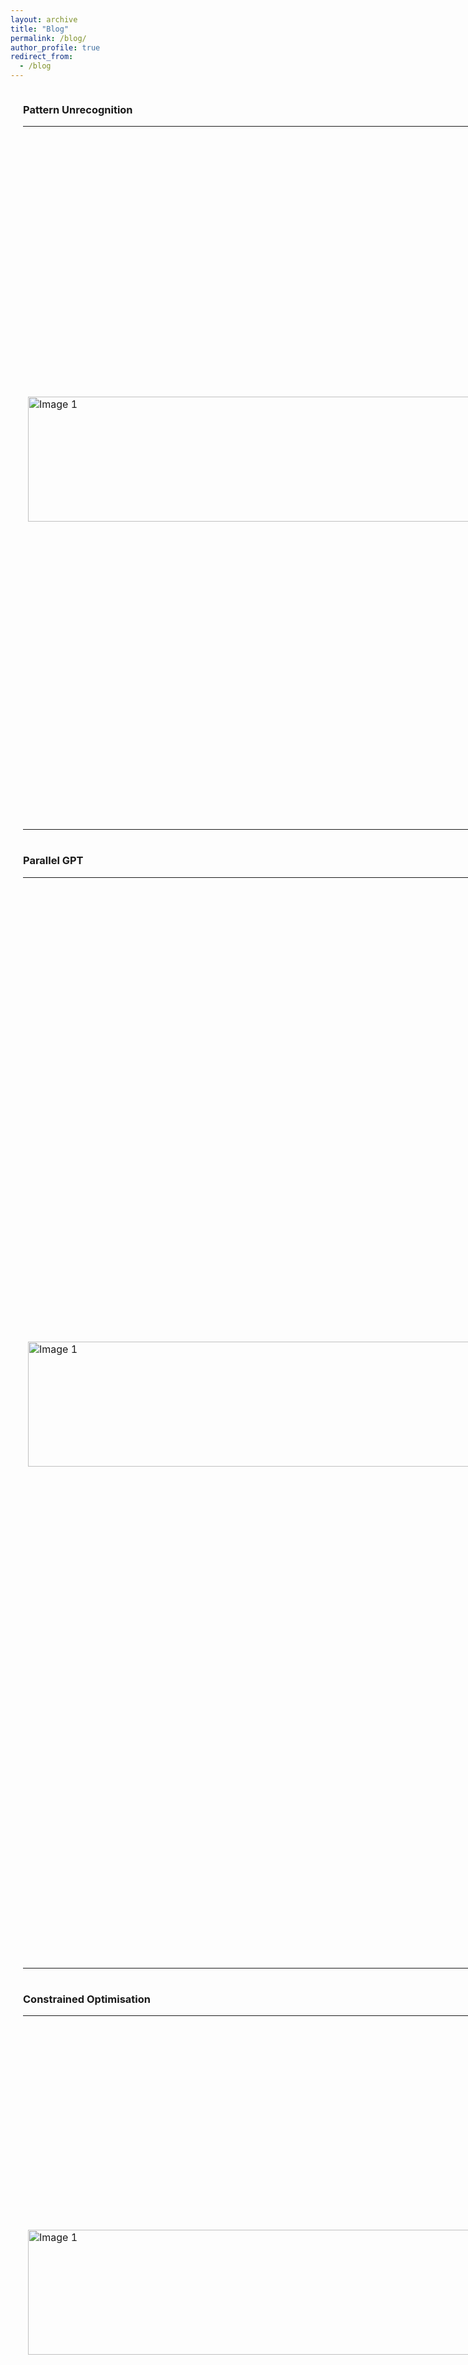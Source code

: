 ```yaml
---
layout: archive
title: "Blog"
permalink: /blog/
author_profile: true
redirect_from:
  - /blog
---
```




<div style="display: flex; align-items: center;">
<div style="margin-left: 20px;">
<h3>Pattern Unrecognition</h3>
<table >
<tr style="border: none;">
    <td style="border: none;"><img src="https://sachit3022.github.io/files/Dataset.png" alt="Image 1" width="1500" height="200"></td>
    <td style="border: none; ">Large models can accurately model complex decision boundaries but may not
generalize well to new or out-of-distribution samples. This is a challenge for
autonomous cars because it’s impossible to collect data from every road in the
world. Researchers - Ribeiro et.al and Arjovsky et.al - have studied the problem
of spurious correlations in image classification, where, for example, wolves are
more likely to be spotted in snowy backgrounds than dogs. We want to know how
well current classification techniques address this issue and propose new ideas to
overcome spurious correlations.</td>
</tr >
<td style="border: none; text-align:center;"> <p> <a href="https://sachit3022.github.io/files/files/Pattern_Recognition.pdf">PDF</a> | <a href="https://github.com/sachit3022/unrecognition"> Code </a> </p></td>

</table>
</div>
</div>

<div style="display: flex; align-items: center;">
<div style="margin-left: 20px;">
<h3>Parallel GPT</h3>
<table >
<tr style="border: none;">
    <td style="border: none;"><img src="https://sachit3022.github.io/files/Parallel_strategy.png" alt="Image 1" width="1500" height="200"></td>
    <td style="border: none;">We all know the impact of of chatGPT which are trained on massive internet data. The success of ChatGPT can be attributed to the amount we can parallelise, In fact the idea of Attention mechanism which is the crux of GPT was designed to overcome the sequential algorithm LSTM. Once we make the network parallel both the model and data parallel we can leverage the huge amount of data and train massive compute intensive algorithms.In this work, I will use model one attention block, which would constitute the fundamental element of the GPT. I will analyse the efficiency of the parallel strategies and uncover the reasons behind such numbers. Test some of the asymptotic limits of the parallel strategies and will raise some comments on the parallel strategies we have used. you will find the explanations on why we have chosen a particular strategy.</td>
</tr >
<td style="border: none; text-align:center;"> <p> <a href="https://github.com/sachit3022/pGPT/blob/master/Report.pdf">PDF</a> | <a href="https://github.com/sachit3022/pGPT"> Code </a> </p></td>

</table>
</div>
</div>
<div style="display: flex; align-items: center;">
<div style="margin-left: 20px;">
<h3>Constrained Optimisation</h3>
<table >
<tr style="border: none;">
    <td style="border: none;"><img src="https://sachit3022.github.io/files/Calculus-contour-constrain.png" alt="Image 1" width="1500" height="200"></td>
    <td style="border: none;">Fairness problems can be modeled as constrained optimisation problems. One general notion is Minimise the loss of the desired loss function with constrainsts such as it should be fair to all the subgroups. We can define fair in mulitple ways, one such notion is demographic parity should be same for all subgroups. We cover various constrained optimisation techniques covering preliminaries of legrangian method of multipliers and move on to the adverserial min max problems.</td>
</tr >
<td style="border: none; text-align:center;"> <p> <a href="https://sachit3022.github.io/">PDF</a> | <a href="https://github.com/sachit3022/const_opt"> Code </a> </p></td>

</table>
</div>
</div>


